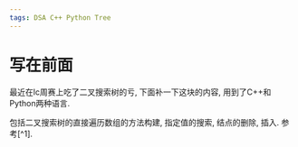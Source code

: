```yaml
---
tags: DSA C++ Python Tree
---
```


# 写在前面

最近在lc周赛上吃了二叉搜索树的亏, 下面补一下这块的内容, 用到了C++和Python两种语言.

包括二叉搜索树的直接遍历数组的方法构建, 指定值的搜索, 结点的删除, 插入. 参考[^1].

# 